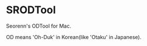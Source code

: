 SRODTool
========

Seorenn's ODTool for Mac.

OD means 'Oh-Duk' in Korean(like 'Otaku' in Japanese).

